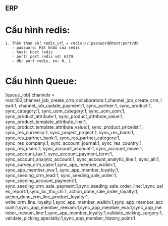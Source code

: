 ERP
----

# Cấu hình redis:

    1. Thêm tham số: redis_url = redis://:password@host:port/db
       - password: Mật khẩu của redis
       - host: Host redis
       - port: port redis vd: 6379
       - db: port redis, ex: 0, 1
  
# Cấu hình Queue:
[queue_job]
channels = root:100,channel_job_create_crm_collaborators:1,channel_job_create_crm_lead:1, channel_job_update_payment:1,  sync_partner:1, sync_product:1, sync_category:1, sync_uom_category:1, sync_uom_uom:1, sync_product_attribute:1, sync_product_attribute_value:1, sync_product_template_attribute_line:1, sync_product_template_attribute_value:1, sync_product_pricelist:1, sync_res_currency:1, sync_project_project:1, sync_res_bank:1, sync_res_partner_bank:1, sync_res_partner_category:1, sync_res_company:1, sync_account_journal:1, sync_res_country:1, sync_res_users:1, sync_account_account:1, sync_account_move:1, sync_account_tax:1, sync_account_payment_term:1, sync_account_analytic_account:1, sync_account_analytic_line:1, sync_all:1, sync_survey_crm_case:1,sync_app_member_walkin:1, sync_app_member_eva:1, sync_app_member_loyalty:1, sync_seeding_crm_lead:1, sync_seeding_sale_order:1, sync_seeding_account_payment:1, sync_seeding_crm_sale_payment:1,sync_seeding_sale_order_line:1,sync_sales_report:1,sync_bc_thu_chi:1, action_done_sale_order_loyalty:1, action_done_crm_line_product_loyalty:1, write_crm_line_loyalty:1,sync_app_member_walkin:1,sync_app_member_account:1,sync_app_member_reexam:1,sync_app_member_eva:1,sync_app_member_reexam_line:1,sync_app_member_loyalty:1,validate_picking_surgery:1,validate_picking_specialty:1,sync_app_member_history_point:1